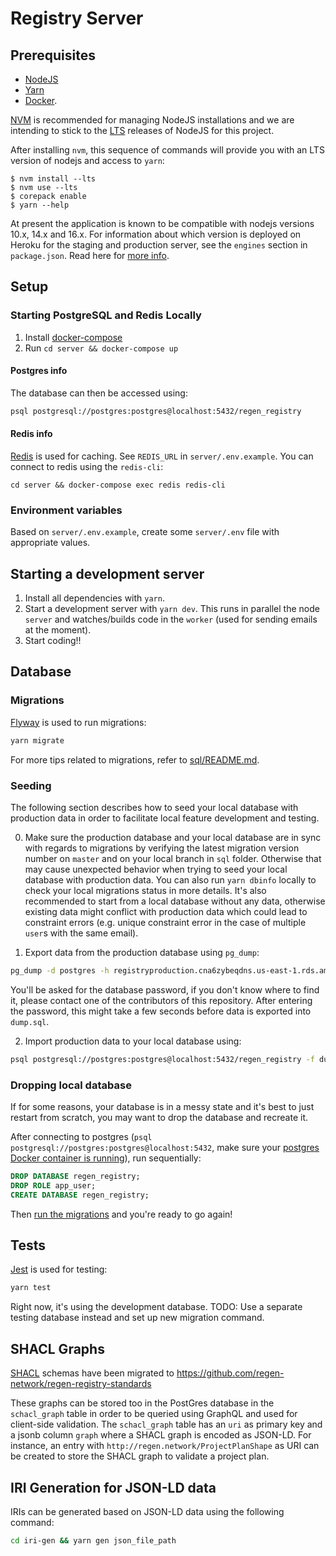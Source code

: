 # Registry Server

## Prerequisites

- [NodeJS](https://nodejs.org/en/)
- [Yarn](https://yarnpkg.com/en/)
- [Docker](https://www.docker.com).

[NVM](https://github.com/nvm-sh/nvm) is recommended for managing NodeJS
installations and we are intending to stick to the
[LTS](https://github.com/nvm-sh/nvm#long-term-support) releases of NodeJS for
this project.

After installing `nvm`, this sequence of commands will provide you with an LTS
version of nodejs and access to `yarn`:

```
$ nvm install --lts
$ nvm use --lts
$ corepack enable
$ yarn --help
```

At present the application is known to be compatible with
nodejs versions 10.x, 14.x and 16.x. For information about
which version is deployed on Heroku for the staging and production
server, see the `engines` section in `package.json`. Read here for
[more info](https://devcenter.heroku.com/articles/nodejs-support#specifying-a-node-js-version).

## Setup

### Starting PostgreSQL and Redis Locally

1. Install [docker-compose](https://docs.docker.com/compose/install/)
2. Run `cd server && docker-compose up`

#### Postgres info

The database can then be accessed using:
```sh
psql postgresql://postgres:postgres@localhost:5432/regen_registry
```

#### Redis info

[Redis](https://redis.io//) is used for caching. See `REDIS_URL` in `server/.env.example`.
You can connect to redis using the `redis-cli`:

```
cd server && docker-compose exec redis redis-cli
```

### Environment variables

Based on `server/.env.example`, create some `server/.env` file with appropriate values.

## Starting a development server

1. Install all dependencies with `yarn`.
2. Start a development server with `yarn dev`. This runs in parallel the node `server` and watches/builds code in the `worker` (used for sending emails at the moment).
3. Start coding!!

## Database

### Migrations

[Flyway](https://flywaydb.org) is used to run migrations:
```sh
yarn migrate
```

For more tips related to migrations, refer to [sql/README.md](sql/README.md).

### Seeding

The following section describes how to seed your local database with production data in order to facilitate local feature development and testing.

0. Make sure the production database and your local database are in sync with regards to migrations by verifying the latest migration version number on `master` and on your local branch in `sql` folder. Otherwise that may cause unexpected behavior when trying to seed your local database with production data.
You can also run `yarn dbinfo` locally to check your local migrations status in more details.
It's also recommended to start from a local database without any data, otherwise existing data might conflict with production data which could lead to constraint errors (e.g. unique constraint error in the case of multiple `user`s with the same email).

1. Export data from the production database using `pg_dump`:
```sh
pg_dump -d postgres -h registryproduction.cna6zybeqdns.us-east-1.rds.amazonaws.com -p 5432 -U postgres --file dump.sql --data-only
```
You'll be asked for the database password, if you don't know where to find it, please contact one of the contributors of this repository.
After entering the password, this might take a few seconds before data is exported into `dump.sql`.

2. Import production data to your local database using:
```sh
psql postgresql://postgres:postgres@localhost:5432/regen_registry -f dump.sql
```

### Dropping local database

If for some reasons, your database is in a messy state and it's best to just restart from scratch, you may want to drop the database and recreate it.

After connecting to postgres (`psql postgresql://postgres:postgres@localhost:5432`, make sure your [postgres Docker container is running](#starting-postgresql-locally)), run sequentially:
```sql
DROP DATABASE regen_registry;
DROP ROLE app_user;
CREATE DATABASE regen_registry;
```

Then [run the migrations](#migrations) and you're ready to go again!

## Tests

[Jest](https://jestjs.io/) is used for testing:
```sh
yarn test
```

Right now, it's using the development database.
TODO: Use a separate testing database instead and set up new migration command.

## SHACL Graphs

[SHACL](https://www.w3.org/TR/shacl/) schemas have been migrated to https://github.com/regen-network/regen-registry-standards

These graphs can be stored too in the PostGres database in the `schacl_graph` table in order to be queried using GraphQL and used for client-side validation.
The `schacl_graph` table has an `uri` as primary key and a jsonb column `graph` where a SHACL graph is encoded as JSON-LD.
For instance, an entry with `http://regen.network/ProjectPlanShape` as URI can be created to store the SHACL graph to validate a project plan.

## IRI Generation for JSON-LD data

IRIs can be generated based on JSON-LD data using the following command:

```sh
cd iri-gen && yarn gen json_file_path
```



